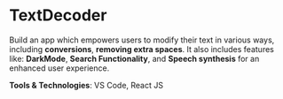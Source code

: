 # TextDecoder

Build an app which empowers users to modify their text in various ways,
including **conversions**, **removing extra spaces**. It also includes features like: **DarkMode**, **Search Functionality**, and **Speech synthesis** for an enhanced user experience.

**Tools & Technologies**: VS Code, React JS
